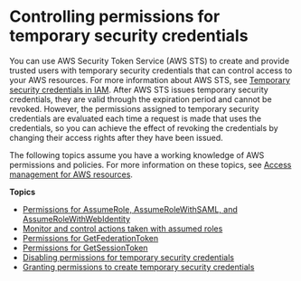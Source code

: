 # Controlling permissions for temporary security credentials<a name="id_credentials_temp_control-access"></a>

You can use AWS Security Token Service \(AWS STS\) to create and provide trusted users with temporary security credentials that can control access to your AWS resources\. For more information about AWS STS, see [Temporary security credentials in IAM](id_credentials_temp.md)\. After AWS STS issues temporary security credentials, they are valid through the expiration period and cannot be revoked\. However, the permissions assigned to temporary security credentials are evaluated each time a request is made that uses the credentials, so you can achieve the effect of revoking the credentials by changing their access rights after they have been issued\. 

The following topics assume you have a working knowledge of AWS permissions and policies\. For more information on these topics, see [Access management for AWS resources](access.md)\. 

**Topics**
+ [Permissions for AssumeRole, AssumeRoleWithSAML, and AssumeRoleWithWebIdentity](id_credentials_temp_control-access_assumerole.md)
+ [Monitor and control actions taken with assumed roles](id_credentials_temp_control-access_monitor.md)
+ [Permissions for GetFederationToken](id_credentials_temp_control-access_getfederationtoken.md)
+ [Permissions for GetSessionToken](id_credentials_temp_control-access_getsessiontoken.md)
+ [Disabling permissions for temporary security credentials](id_credentials_temp_control-access_disable-perms.md)
+ [Granting permissions to create temporary security credentials](id_credentials_temp_control-access_enable-create.md)